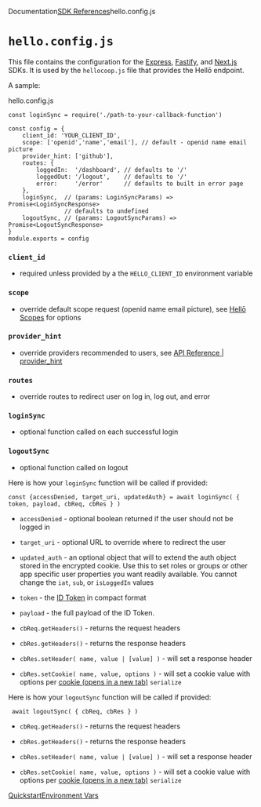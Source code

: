 Documentation[SDK References](/docs/sdks/)hello.config.js

# `hello.config.js`

This file contains the configuration for the [Express](/docs/sdks/express/), [Fastify](/docs/sdks/fastify/), and [Next.js](/docs/sdks/nextjs/) SDKs. It is used by the `hellocoop.js` file that provides the Hellō endpoint.

A sample:

hello.config.js

```
const loginSync = require('./path-to-your-callback-function')
 
const config = {
    client_id: 'YOUR_CLIENT_ID',
    scope: ['openid','name','email'], // default - openid name email picture
    provider_hint: ['github'],         
    routes: {
        loggedIn:  '/dashboard', // defaults to '/'
        loggedOut: '/logout',    // defaults to '/'
        error:     '/error'      // defaults to built in error page
    },
    loginSync,  // (params: LoginSyncParams) => Promise<LoginSyncResponse>
                // defaults to undefined
    logoutSync, // (params: LogoutSyncParams) => Promise<LogoutSyncResponse>
}
module.exports = config
```

### `client_id`[](#client_id)

-   required unless provided by a the `HELLO_CLIENT_ID` environment variable

### `scope`[](#scope)

-   override default scope request (openid name email picture), see [Hellō Scopes](/docs/scopes/) for options

### `provider_hint`[](#provider_hint)

-   override providers recommended to users, see [API Reference | provider_hint](/docs/apis/wallet/#provider_hint)

### `routes`[](#routes)

-   override routes to redirect user on log in, log out, and error

### `loginSync`[](#loginsync)

-   optional function called on each successful login

### `logoutSync`[](#logoutsync)

-   optional function called on logout

Here is how your `loginSync` function will be called if provided:

```
const {accessDenied, target_uri, updatedAuth} = await loginSync( { token, payload, cbReq, cbRes } )
```

-   `accessDenied` - optional boolean returned if the user should not be logged in
    
-   `target_uri` - optional URL to override where to redirect the user
    
-   `updated_auth` - an optional object that will to extend the auth object stored in the encrypted cookie. Use this to set roles or groups or other app specific user properties you want readily available. You cannot change the `iat`, `sub`, or `isLoggedIn` values
    
-   `token` - the [ID Token](/docs/oidc/token/) in compact format
    
-   `payload` - the full payload of the ID Token.
    
-   `cbReq.getHeaders()` - returns the request headers
    
-   `cbRes.getHeaders()` - returns the response headers
    
-   `cbRes.setHeader( name, value | [value] )` - will set a response header
    
-   `cbRes.setCookie( name, value, options )` - will set a cookie value with options per [cookie (opens in a new tab)](https://www.npmjs.com/package/cookie) `serialize`
    

Here is how your `logoutSync` function will be called if provided:

```
 await logoutSync( { cbReq, cbRes } )
```

-   `cbReq.getHeaders()` - returns the request headers
    
-   `cbRes.getHeaders()` - returns the response headers
    
-   `cbRes.setHeader( name, value | [value] )` - will set a response header
    
-   `cbRes.setCookie( name, value, options )` - will set a cookie value with options per [cookie (opens in a new tab)](https://www.npmjs.com/package/cookie) `serialize`
    

[Quickstart](/docs/sdks/quickstart/ "Quickstart")[Environment Vars](/docs/sdks/environment/ "Environment Vars")